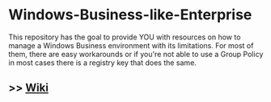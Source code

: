 # Windows-Business-like-Enterprise

This repository has the goal to provide YOU with resources on how to manage a Windows Business environment with its limitations. 
For most of them, there are easy workarounds or if you're not able to use a Group Policy in most cases there is a registry key that does the same. 

## >> [Wiki](https://github.com/FlorianSLZ/Windows-Business-like-Enterprise/wiki)
